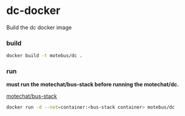 # dc-docker
Build the dc docker image

### build

```bash
docker build -t motebus/dc .
``` 

### run

__must run the motechat/bus-stack before running the motechat/dc.__

[motechat/bus-stack](https://github.com/MoteChat/bus-stack-image)

```bash
docker run -d --net=container:<bus-stack container> motebus/dc
``` 

